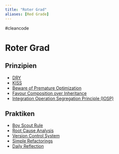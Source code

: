 ```yaml
---
title: "Roter Grad"
aliases: [Red Grade]
---
```

#cleancode
# Roter Grad
## Prinzipien
- [DRY](/docs/main/CleanCode/DRY)
- [KISS](/docs/main/CleanCode/KISS)
- [Beware of Premature Optimization](/docs/main/CleanCode/Beware%20of%20Premature%20Optimization)
- [Favour Composition over Inheritance](/docs/main/CleanCode/Favour%20Composition%20over%20Inheritance)
- [Integration Operation Segregation Principle (IOSP)](/docs/main/CleanCode/Integration%20Operation%20Segregation%20Principle%20(IOSP).md)

## Praktiken
- [Boy Scout Rule](/docs/main/CleanCode/Boy%20Scout%20Rule)
- [Root Cause Analysis](/docs/main/CleanCode/Root%20Cause%20Analysis)
- [Version Control System](/docs/main/CleanCode/Version%20Control%20System)
- [Simple Refactorings](/docs/main/CleanCode/Simple%20Refactorings)
- [Daily Reflection](/docs/main/CleanCode/Daily%20Reflection)

